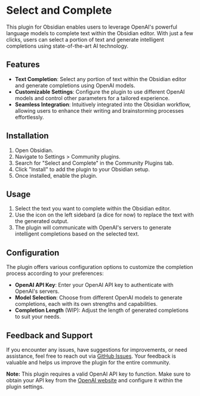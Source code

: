 # Select and Complete

This plugin for Obsidian enables users to leverage OpenAI's powerful language models to complete text within the Obsidian editor. With just a few clicks, users can select a portion of text and generate intelligent completions using state-of-the-art AI technology.

## Features

- **Text Completion**: Select any portion of text within the Obsidian editor and generate completions using OpenAI models.
- **Customizable Settings**: Configure the plugin to use different OpenAI models and control other parameters for a tailored experience.
- **Seamless Integration**: Intuitively integrated into the Obsidian workflow, allowing users to enhance their writing and brainstorming processes effortlessly.

## Installation

1. Open Obsidian.
2. Navigate to Settings > Community plugins.
3. Search for "Select and Complete" in the Community Plugins tab.
4. Click "Install" to add the plugin to your Obsidian setup.
5. Once installed, enable the plugin.

## Usage

1. Select the text you want to complete within the Obsidian editor.
2. Use the icon on the left sidebard (a dice for now) to replace the text with the generated output.
3. The plugin will communicate with OpenAI's servers to generate intelligent completions based on the selected text.

## Configuration

The plugin offers various configuration options to customize the completion process according to your preferences:

- **OpenAI API Key**: Enter your OpenAI API key to authenticate with OpenAI's servers.
- **Model Selection**: Choose from different OpenAI models to generate completions, each with its own strengths and capabilities.
- **Completion Length** (WIP): Adjust the length of generated completions to suit your needs.

## Feedback and Support

If you encounter any issues, have suggestions for improvements, or need assistance, feel free to reach out via [GitHub Issues](https://github.com/macro21KGB/select-and-complete/issues). Your feedback is valuable and helps us improve the plugin for the entire community.


**Note:** This plugin requires a valid OpenAI API key to function. Make sure to obtain your API key from the [OpenAI website](https://openai.com/) and configure it within the plugin settings.